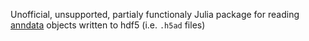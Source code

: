 
Unofficial, unsupported, partialy functionaly Julia package for reading
[anndata](https://github.com/theislab/anndata) objects written to hdf5 (i.e.
`.h5ad` files)


